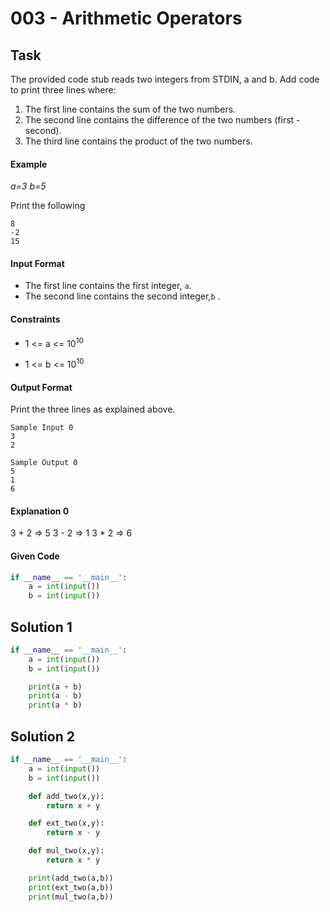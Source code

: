 # 003 - Arithmetic Operators
## Task

The provided code stub reads two integers from STDIN, a and b. Add code to print three lines where:

1. The first line contains the sum of the two numbers.
2. The second line contains the difference of the two numbers (first - second).
3. The third line contains the product of the two numbers.

#### Example
*a=3*
*b=5*

Print the following
```
8
-2
15
```
#### Input Format
- The first line contains the first integer, `a`. 
- The second line contains the second integer,`b` .

#### Constraints
* 1 <= a <= 10<sup>10</sup>

* 1 <= b <= 10<sup>10</sup>

#### Output Format
Print the three lines as explained above.

```
Sample Input 0
3
2
```

```
Sample Output 0
5
1
6
```

#### Explanation 0

3 + 2 => 5
3 - 2 => 1
3 * 2 => 6


#### Given Code

```python
if __name__ == '__main__':
    a = int(input())
    b = int(input())
```

## Solution 1

```python
if __name__ == '__main__':
    a = int(input())
    b = int(input())

    print(a + b)
    print(a - b)
    print(a * b)
```

## Solution 2

```python
if __name__ == '__main__':
    a = int(input())
    b = int(input())

    def add_two(x,y):
        return x + y

    def ext_two(x,y):
        return x - y

    def mul_two(x,y):
        return x * y

    print(add_two(a,b))
    print(ext_two(a,b))
    print(mul_two(a,b))
```
